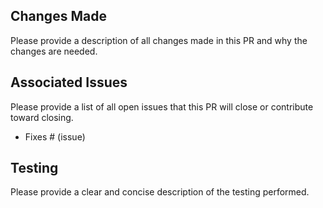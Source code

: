 ## Changes Made

Please provide a description of all changes made in this PR and why the changes
are needed.

## Associated Issues

Please provide a list of all open issues that this PR will close or contribute
toward closing.

- Fixes # (issue)

## Testing

Please provide a clear and concise description of the testing performed.